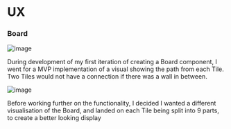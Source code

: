 
# UX

### Board

![image](https://github.com/birkhogstad/Ricochet-robots/assets/64040957/86c07922-c940-4a3e-b6c2-502b2d117612)

During development of my first iteration of creating a Board component, I went for a MVP implementation of a visual showing the path from each Tile. Two Tiles would not have a connection if there was a wall in between.




![image](https://github.com/birkhogstad/Ricochet-robots/assets/64040957/aedf7b50-3a1e-40e8-9811-f1241d0e3ff0)

Before working further on the functionality, I decided I wanted a different visualisation of the Board, and landed on each Tile being split into 9 parts, to create a better looking display


